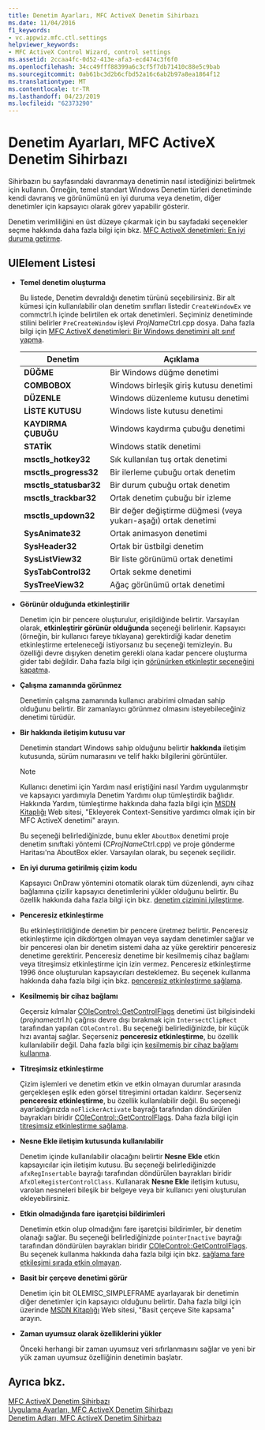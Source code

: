 ```yaml
---
title: Denetim Ayarları, MFC ActiveX Denetim Sihirbazı
ms.date: 11/04/2016
f1_keywords:
- vc.appwiz.mfc.ctl.settings
helpviewer_keywords:
- MFC ActiveX Control Wizard, control settings
ms.assetid: 2ccaa4fc-0d52-413e-afa3-ecd474c3f6f0
ms.openlocfilehash: 34cc49fff88399a6c3cf5f7db71410c88e5c9bab
ms.sourcegitcommit: 0ab61bc3d2b6cfbd52a16c6ab2b97a8ea1864f12
ms.translationtype: MT
ms.contentlocale: tr-TR
ms.lasthandoff: 04/23/2019
ms.locfileid: "62373290"
---
```

# <a name="control-settings-mfc-activex-control-wizard"></a>Denetim Ayarları, MFC ActiveX Denetim Sihirbazı

Sihirbazın bu sayfasındaki davranmaya denetimin nasıl istediğinizi belirtmek için kullanın. Örneğin, temel standart Windows Denetim türleri denetiminde kendi davranış ve görünümünü en iyi duruma veya denetim, diğer denetimler için kapsayıcı olarak görev yapabilir gösterir.

Denetim verimliliğini en üst düzeye çıkarmak için bu sayfadaki seçenekler seçme hakkında daha fazla bilgi için bkz. [MFC ActiveX denetimleri: En iyi duruma getirme](../../mfc/mfc-activex-controls-optimization.md).

## <a name="uielement-list"></a>UIElement Listesi

- **Temel denetim oluşturma**

   Bu listede, Denetim devraldığı denetim türünü seçebilirsiniz. Bir alt kümesi için kullanılabilir olan denetim sınıfları listedir `CreateWindowEx` ve commctrl.h içinde belirtilen ek ortak denetimleri. Seçiminiz denetiminde stilini belirler `PreCreateWindow` işlevi *ProjName*Ctrl.cpp dosya. Daha fazla bilgi için [MFC ActiveX denetimleri: Bir Windows denetimini alt sınıf yapma](../../mfc/mfc-activex-controls-subclassing-a-windows-control.md).

   |Denetim|Açıklama|
   |-------------|-----------------|
   |**DÜĞME**|Bir Windows düğme denetimi|
   |**COMBOBOX**|Windows birleşik giriş kutusu denetimi|
   |**DÜZENLE**|Windows düzenleme kutusu denetimi|
   |**LİSTE KUTUSU**|Windows liste kutusu denetimi|
   |**KAYDIRMA ÇUBUĞU**|Windows kaydırma çubuğu denetimi|
   |**STATİK**|Windows statik denetimi|
   |**msctls_hotkey32**|Sık kullanılan tuş ortak denetimi|
   |**msctls_progress32**|Bir ilerleme çubuğu ortak denetim|
   |**msctls_statusbar32**|Bir durum çubuğu ortak denetim|
   |**msctls_trackbar32**|Ortak denetim çubuğu bir izleme|
   |**msctls_updown32**|Bir değer değiştirme düğmesi (veya yukarı-aşağı) ortak denetimi|
   |**SysAnimate32**|Ortak animasyon denetimi|
   |**SysHeader32**|Ortak bir üstbilgi denetim|
   |**SysListView32**|Bir liste görünümü ortak denetimi|
   |**SysTabControl32**|Ortak sekme denetimi|
   |**SysTreeView32**|Ağaç görünümü ortak denetimi|

- **Görünür olduğunda etkinleştirilir**

   Denetim için bir pencere oluşturulur, erişildiğinde belirtir. Varsayılan olarak, **etkinleştirir görünür olduğunda** seçeneği belirlenir. Kapsayıcı (örneğin, bir kullanıcı fareye tıklayana) gerektirdiği kadar denetim etkinleştirme erteleneceği istiyorsanız bu seçeneği temizleyin. Bu özelliği devre dışıyken denetim gerekli olana kadar pencere oluşturma gider tabi değildir. Daha fazla bilgi için [görünürken etkinleştir seçeneğini kapatma](../../mfc/turning-off-the-activate-when-visible-option.md).

- **Çalışma zamanında görünmez**

   Denetimin çalışma zamanında kullanıcı arabirimi olmadan sahip olduğunu belirtir. Bir zamanlayıcı görünmez olmasını isteyebileceğiniz denetimi türüdür.

- **Bir hakkında iletişim kutusu var**

   Denetimin standart Windows sahip olduğunu belirtir **hakkında** iletişim kutusunda, sürüm numarasını ve telif hakkı bilgilerini görüntüler.

   > [!NOTE]
   > Kullanıcı denetimi için Yardım nasıl eriştiğini nasıl Yardım uygulanmıştır ve kapsayıcı yardımıyla Denetim Yardımı olup tümleştirdik bağlıdır. Hakkında Yardım, tümleştirme hakkında daha fazla bilgi için [MSDN Kitaplığı](http://go.microsoft.com/fwlink/p/?linkid=150542) Web sitesi, "Ekleyerek Context-Sensitive yardımcı olmak için bir MFC ActiveX denetimi" arayın.

   Bu seçeneği belirlediğinizde, bunu ekler `AboutBox` denetimi proje denetim sınıftaki yöntemi (C*ProjName*Ctrl.cpp) ve proje gönderme Haritası'na AboutBox ekler. Varsayılan olarak, bu seçenek seçilidir.

- **En iyi duruma getirilmiş çizim kodu**

   Kapsayıcı OnDraw yöntemini otomatik olarak tüm düzenlendi, aynı cihaz bağlamına çizilir kapsayıcı denetimlerini yükler olduğunu belirtir. Bu özellik hakkında daha fazla bilgi için bkz. [denetim çizimini iyileştirme](../../mfc/optimizing-control-drawing.md).

- **Penceresiz etkinleştirme**

   Bu etkinleştirildiğinde denetim bir pencere üretmez belirtir. Penceresiz etkinleştirme için dikdörtgen olmayan veya saydam denetimler sağlar ve bir penceresi olan bir denetim sistemi daha az yüke gerektirir penceresiz denetime gerektirir. Penceresiz denetime bir kesilmemiş cihaz bağlamı veya titreşimsiz etkinleştirme için izin vermez. Penceresiz etkinleştirme 1996 önce oluşturulan kapsayıcıları desteklemez. Bu seçenek kullanma hakkında daha fazla bilgi için bkz. [penceresiz etkinleştirme sağlama](../../mfc/providing-windowless-activation.md).

- **Kesilmemiş bir cihaz bağlamı**

   Geçersiz kılmalar [COleControl::GetControlFlags](../../mfc/reference/colecontrol-class.md#getcontrolflags) denetimi üst bilgisindeki (*projname*ctrl.h) çağrısı devre dışı bırakmak için `IntersectClipRect` tarafından yapılan `COleControl`. Bu seçeneği belirlediğinizde, bir küçük hızı avantaj sağlar. Seçerseniz **penceresiz etkinleştirme**, bu özellik kullanılabilir değil. Daha fazla bilgi için [kesilmemiş bir cihaz bağlamı kullanma](../../mfc/using-an-unclipped-device-context.md).

- **Titreşimsiz etkinleştirme**

   Çizim işlemleri ve denetim etkin ve etkin olmayan durumlar arasında gerçekleşen eşlik eden görsel titreşimini ortadan kaldırır. Seçerseniz **penceresiz etkinleştirme**, bu özellik kullanılabilir değil. Bu seçeneği ayarladığınızda `noFlickerActivate` bayrağı tarafından döndürülen bayrakları biridir [COleControl::GetControlFlags](../../mfc/reference/colecontrol-class.md#getcontrolflags). Daha fazla bilgi için [titreşimsiz etkinleştirme sağlama](../../mfc/providing-flicker-free-activation.md).

- **Nesne Ekle iletişim kutusunda kullanılabilir**

   Denetim içinde kullanılabilir olacağını belirtir **Nesne Ekle** etkin kapsayıcılar için iletişim kutusu. Bu seçeneği belirlediğinizde `afxRegInsertable` bayrağı tarafından döndürülen bayrakları biridir `AfxOleRegisterControlClass`. Kullanarak **Nesne Ekle** iletişim kutusu, varolan nesneleri bileşik bir belgeye veya bir kullanıcı yeni oluşturulan ekleyebilirsiniz.

- **Etkin olmadığında fare işaretçisi bildirimleri**

   Denetimin etkin olup olmadığını fare işaretçisi bildirimler, bir denetim olanağı sağlar. Bu seçeneği belirlediğinizde `pointerInactive` bayrağı tarafından döndürülen bayrakları biridir [COleControl::GetControlFlags](../../mfc/reference/colecontrol-class.md#getcontrolflags). Bu seçenek kullanma hakkında daha fazla bilgi için bkz. [sağlama fare etkileşimi sırada etkin olmayan](../../mfc/providing-mouse-interaction-while-inactive.md).

- **Basit bir çerçeve denetimi görür**

   Denetim için bit OLEMISC_SIMPLEFRAME ayarlayarak bir denetimin diğer denetimler için kapsayıcı olduğunu belirtir. Daha fazla bilgi için üzerinde [MSDN Kitaplığı](http://go.microsoft.com/fwlink/p/?linkid=150542) Web sitesi, "Basit çerçeve Site kapsama" arayın.

- **Zaman uyumsuz olarak özelliklerini yükler**

   Önceki herhangi bir zaman uyumsuz veri sıfırlanmasını sağlar ve yeni bir yük zaman uyumsuz özelliğinin denetimin başlatır.

## <a name="see-also"></a>Ayrıca bkz.

[MFC ActiveX Denetim Sihirbazı](../../mfc/reference/mfc-activex-control-wizard.md)<br/>
[Uygulama Ayarları, MFC ActiveX Denetim Sihirbazı](../../mfc/reference/application-settings-mfc-activex-control-wizard.md)<br/>
[Denetim Adları, MFC ActiveX Denetim Sihirbazı](../../mfc/reference/control-names-mfc-activex-control-wizard.md)

